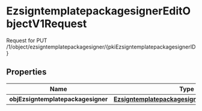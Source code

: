 

# EzsigntemplatepackagesignerEditObjectV1Request

Request for PUT /1/object/ezsigntemplatepackagesigner/{pkiEzsigntemplatepackagesignerID}

## Properties

| Name | Type | Description | Notes |
|------------ | ------------- | ------------- | -------------|
|**objEzsigntemplatepackagesigner** | [**EzsigntemplatepackagesignerRequestCompound**](EzsigntemplatepackagesignerRequestCompound.md) |  |  |



